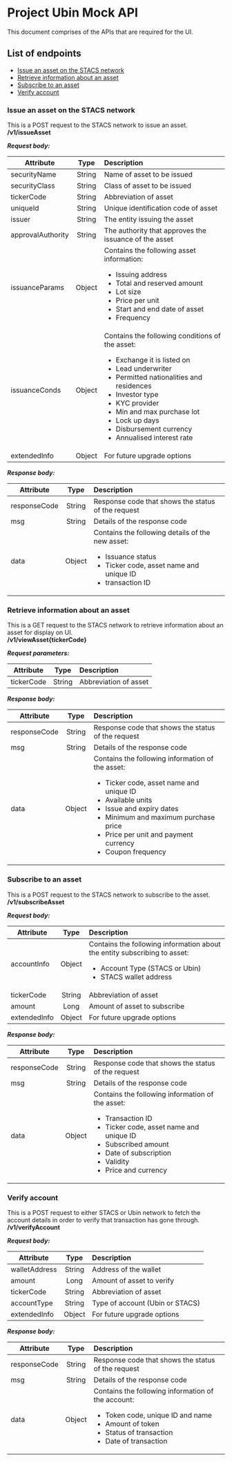 # Project Ubin Mock API
This document comprises of the APIs that are required for the UI.

## List of endpoints
* [Issue an asset on the STACS network](#issue)
* [Retrieve information about an asset](#retrieve)
* [Subscribe to an asset](#subscribe)
* [Verify account](#inspect)

### <a name="issue"> Issue an asset on the STACS network
This is a POST request to the STACS network to issue an asset. <br>
**/v1/issueAsset**

**_Request body:_**

| Attribute     | Type          | Description                     |
| ------------- |:-------------:| :-------------------------------|
| securityName  | String | Name of asset to be issued |
| securityClass | String | Class of asset to be issued |
| tickerCode    | String | Abbreviation of asset  |
| uniqueId      | String | Unique identification code of asset |
| issuer | String | The entity issuing the asset |
| approvalAuthority	| String | The authority that approves the issuance of the asset |
| issuanceParams |	Object	| Contains the following asset information:	 <ul><li> Issuing address</li><li>Total and reserved amount</li><li>Lot size</li><li>Price per unit</li><li>Start and end date of asset</li><li>Frequency</li></ul>|
| issuanceConds |	Object	| Contains the following conditions of the asset:	 <ul><li> Exchange it is listed on</li><li>Lead underwriter</li><li>Permitted nationalities and residences</li><li>Investor type</li><li>KYC provider</li><li>Min and max purchase lot</li><li>Lock up days</li><li>Disbursement currency</li><li>Annualised interest rate</li></ul>|
| extendedInfo	| Object	| For future upgrade options |

**_Response body:_**

| Attribute     | Type          | Description                     |
| ------------- |:-------------:| :-------------------------------|
| responseCode  | String | Response code that shows the status of the request |
| msg | String | Details of the response code |
| data  | Object | Contains the following details of the new asset: <ul><li>Issuance status</li><li>Ticker code, asset name and unique ID</li><li>transaction ID</li></ul> |

### <a name="retrieve">  Retrieve information about an asset
This is a GET request to the STACS network to retrieve information about an asset for display on UI. <br>
**/v1/viewAsset{tickerCode}**

**_Request parameters:_**

| Attribute     | Type          | Description                     |
| ------------- |:-------------:| :-------------------------------|
| tickerCode  | String | Abbreviation of asset |

**_Response body:_**

| Attribute     | Type          | Description                     |
| ------------- |:-------------:| :-------------------------------|
| responseCode  | String | Response code that shows the status of the request |
| msg | String | Details of the response code |
| data | Object | Contains the following information of the asset: <ul><li>Ticker code, asset name and unique ID</li><li>Available units </li><li>Issue and expiry dates</li><li>Minimum and maximum purchase price</li><li>Price per unit and payment currency</li><li>Coupon frequency</li></ul> |

### <a name="subscribe">  Subscribe to an asset
This is a POST request to the STACS network to subscribe to the asset. <br>
**/v1/subscribeAsset**

**_Request body:_**

| Attribute     | Type          | Description                     |
| ------------- |:-------------:| :-------------------------------|
| accountInfo | Object | Contains the following information about the entity subscribing to asset:<ul><li>Account Type (STACS or Ubin)</li><li>STACS wallet address</li></ul>|
| tickerCode | String | Abbreviation of asset |
| amount | Long | Amount of asset to subscribe |
| extendedInfo | Object | For future upgrade options |

**_Response body:_**

| Attribute     | Type          | Description                     |
| ------------- |:-------------:| :-------------------------------|
| responseCode  | String | Response code that shows the status of the request |
| msg | String | Details of the response code |
| data | Object | Contains the following information of the asset: <ul><li>Transaction ID</li><li>Ticker code, asset name and unique ID</li><li>Subscribed amount</li><li>Date of subscription</li><li>Validity</li><li>Price and currency</li></ul> |

### <a name="inspect">  Verify account
This is a POST request to either STACS or Ubin network to fetch the account details in order to verify that transaction has gone through. <br>
**/v1/verifyAccount**

**_Request body:_**

| Attribute     | Type          | Description                     |
| ------------- |:-------------:| :-------------------------------|
| walletAddress | String | Address of the wallet |
| amount | Long | Amount of asset to verify
| tickerCode | String | Abbreviation of asset |
| accountType | String | Type of account (Ubin or STACS) |
| extendedInfo | Object | For future upgrade options |

**_Response body:_**

| Attribute     | Type          | Description                     |
| ------------- |:-------------:| :-------------------------------|
| responseCode  | String | Response code that shows the status of the request |
| msg | String | Details of the response code |
| data | Object | Contains the following information of the account: <ul><li>Token code, unique ID and name<li>Amount of token</li><li>Status of transaction</li><li>Date of transaction</li></ul> |


